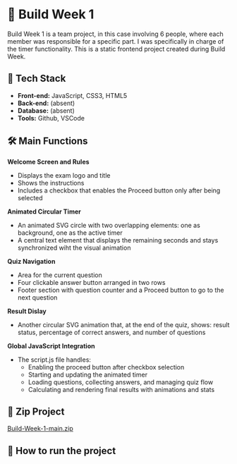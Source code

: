 # 🌱 Build Week 1
Build Week 1 is a team project, in this case involving 6 people, where each member was responsible for a specific part. I was specifically in charge of the timer functionality.
This is a static frontend project created during Build Week.

## 🚀 Tech Stack
- **Front-end:** JavaScript, CSS3, HTML5
- **Back-end:** (absent)
- **Database:** (absent)
- **Tools:** Github, VSCode

##  🛠️ Main Functions
**Welcome Screen and Rules**
- Displays the exam logo and title
- Shows the instructions
- Includes a checkbox that enables the Proceed button only after being selected

**Animated Circular Timer**
- An animated SVG circle with two overlapping elements: one as background, one as the active timer
- A central text element that displays the remaining seconds and stays synchronized wiht the visual animation

**Quiz Navigation**
- Area for the current question
- Four clickable answer button arranged in two rows
- Footer section with question counter and a Proceed button to go to the next question

 **Result Dislay**
 - Another circular SVG animation that, at the end of the quiz, shows: result status, percentage of correct answers, and number of questions

**Global JavaScript Integration**
- The script.js file handles:
    - Enabling the proceed button after checkbox selection
    - Starting and updating the animated timer
    - Loading questions, collecting answers, and managing quiz flow
    - Calculating and rendering final results with animations and stats

## 🧷 Zip Project

[Build-Week-1-main.zip](https://github.com/user-attachments/files/21514270/Build-Week-1-main.zip)

## 🧪 How to run the project



